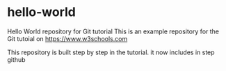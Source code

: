 # hello-world

Hello World repository for Git tutorial
This is an example repository for the Git tutoial on https://www.w3schools.com

This repository is built step by step in the tutorial.
it now includes in step github
